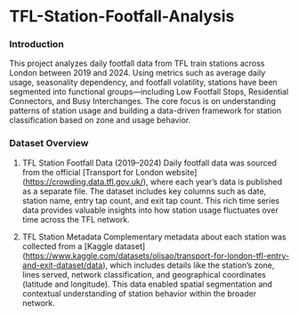 # TFL-Station-Footfall-Analysis
### Introduction 
This project analyzes daily footfall data from TFL train stations across London between 2019 and 2024. Using metrics such as average daily usage, seasonality dependency, and footfall volatility, stations have been segmented into functional groups—including Low Footfall Stops, Residential Connectors, and Busy Interchanges. The core focus is on understanding patterns of station usage and building a data-driven framework for station classification based on zone and usage behavior.

### Dataset Overview
1. TFL Station Footfall Data (2019–2024)
Daily footfall data was sourced from the official [Transport for London website] (https://crowding.data.tfl.gov.uk/), where each year’s data is published as a separate file. The dataset includes key columns such as date, station name, entry tap count, and exit tap count. This rich time series data provides valuable insights into how station usage fluctuates over time across the TFL network.

2. TFL Station Metadata
Complementary metadata about each station was collected from a [Kaggle dataset] (https://www.kaggle.com/datasets/olisao/transport-for-london-tfl-entry-and-exit-dataset/data), which includes details like the station’s zone, lines served, network classification, and geographical coordinates (latitude and longitude). This data enabled spatial segmentation and contextual understanding of station behavior within the broader network.
